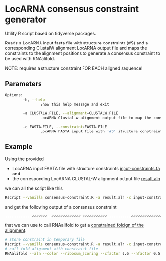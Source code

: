 # LocARNA consensus constraint generator

Utility R script based on tidyverse packages.

Reads a LocARNA input fasta file with structure constraints (#S)
and a corresponding ClustalW alignment LocARNA output file
and maps the constraints to the alignment positions to
generate a consensus constraint to be used with RNAalifold.

NOTE: requires a structure constraint FOR EACH aligned sequence!

## Parameters

```sh
Options:
        -h, --help
                Show this help message and exit

        -a CLUSTALW.FILE, --alignment=CLUSTALW.FILE
                LocARNA Clustal-w alignment output file to map the constaints to

        -c FASTA.FILE, --constraint=FASTA.FILE
                LocARNA FASTA input file with '#S' structure constraints used to generate the alignment
```

## Example

Using the provided 

- LocARNA input FASTA file with structure constraints [input-constraints.fa](input-constraints.fa) and
- the corresponding LocARNA CLUSTAL-W alignment output file [result.aln](result.aln)

we can all the script like this

```sh
Rscript --vanilla consensus-constraint.R -a result.aln -c input-constraints.fa
```

and get the following output of a consensus constraint

```sh
............<<<<<<<..<<<<<<<<<<<<<.<<<<<<<<<<<...........<<<<<<<<<<<<<<.<<<<<(((((<<<<<<<.....<<<<...........................<<<<<<...........................>>>>>>>>>>..>>>>>.....>>>>)))))..>>>>...>>>>>>>>>>>>>>>>>>>>.>>.>>>>>>>>>>>.......>>>.......>>>>>>>.>>>>>>..............................................................
```

that we can use to call RNAalifold to get a [constrained foldign of the alignment](https://www.tbi.univie.ac.at/RNA/ViennaRNA/refman/man/RNAalifold.html#structure-constraints).

```sh
# store constraint in temporary file
Rscript --vanilla consensus-constraint.R -a result.aln -c input-constraints.fa > result.con
# call fold alignment with constraint file
RNAalifold --aln --color --ribosum_scoring --cfactor 0.6 --nfactor 0.5 --mis -t 0 --constraint=result.con result.aln
```
